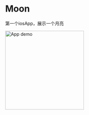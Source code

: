 # Moon
第一个iosApp，展示一个月亮


<img src="https://misteryliu.oss-cn-beijing.aliyuncs.com/imageRPReplay_Final1667643934.gif" alt="App demo" width="250"/>
